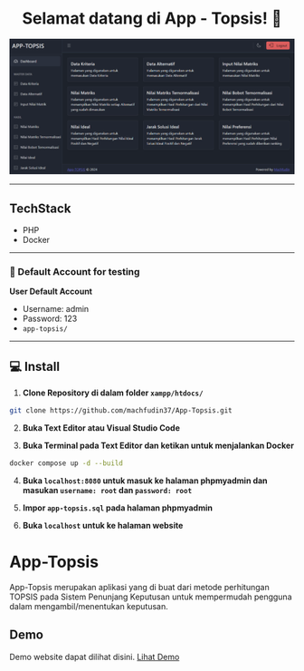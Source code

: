 <h1 align="center">Selamat datang di App - Topsis! 👋</h1>

![User Interface](https://github.com/machfudin37/App-Topsis/blob/main/user-interface.png?raw=true)


------------
## TechStack

- PHP
- Docker



------------

 ### 👤 Default Account for testing
	
**User Default Account**
- Username: admin
- Password: 123
- ```app-topsis/```

------------

## 💻 Install

1. **Clone Repository di dalam folder ```xampp/htdocs/```**
```bash
git clone https://github.com/machfudin37/App-Topsis.git
```

2. **Buka Text Editor atau Visual Studio Code**

3. **Buka Terminal pada Text Editor dan ketikan untuk menjalankan Docker**
```bash
docker compose up -d --build
```

4. **Buka ```localhost:8080``` untuk masuk ke halaman phpmyadmin dan masukan ```username: root``` dan ```password: root```**

5. **Impor ```app-topsis.sql``` pada halaman phpmyadmin**

6. **Buka ```localhost``` untuk ke halaman website**

# App-Topsis
App-Topsis merupakan aplikasi yang di buat dari metode perhitungan TOPSIS pada Sistem Penunjang Keputusan untuk mempermudah pengguna dalam mengambil/menentukan keputusan.

## Demo
Demo website dapat dilihat disini. [Lihat Demo](https://youtu.be/6akZ-BGAYNs)
